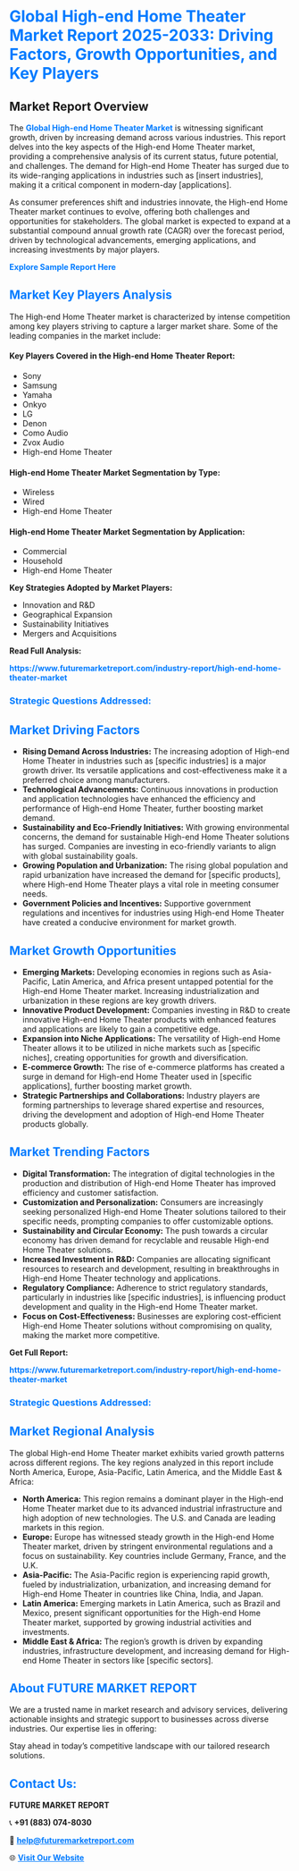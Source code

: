 <h1 style="color: #007BFF;">Global High-end Home Theater Market Report 2025-2033: Driving Factors, Growth Opportunities, and Key Players</h1>

<section id="overview">
<h2>Market Report Overview</h2>
<p>The <a href="https://www.futuremarketreport.com/industry-report/high-end-home-theater-market" style="color: #007BFF; text-decoration: none;"><strong>Global High-end Home Theater Market</strong></a> is witnessing significant growth, driven by increasing demand across various industries. This report delves into the key aspects of the High-end Home Theater market, providing a comprehensive analysis of its current status, future potential, and challenges. The demand for High-end Home Theater has surged due to its wide-ranging applications in industries such as [insert industries], making it a critical component in modern-day [applications].</p>
<p>As consumer preferences shift and industries innovate, the High-end Home Theater market continues to evolve, offering both challenges and opportunities for stakeholders. The global market is expected to expand at a substantial compound annual growth rate (CAGR) over the forecast period, driven by technological advancements, emerging applications, and increasing investments by major players.</p>
</section>

<section id="overview">
<p><a href="https://www.futuremarketreport.com/request-sample/reportId=100841" style="color: #007BFF; text-decoration: none;"><strong>Explore Sample Report Here</strong></a></p>
</section>

<section id="key-players">
<h2 style="color: #007BFF;">Market Key Players Analysis</h2>
<p>The High-end Home Theater market is characterized by intense competition among key players striving to capture a larger market share. Some of the leading companies in the market include:</p>
<h4>Key Players Covered in the High-end Home Theater Report:</h4>
<ul><li>Sony</li><li>Samsung</li><li>Yamaha</li><li>Onkyo</li><li>LG</li><li>Denon</li><li>Como Audio</li><li>Zvox Audio</li><li>High-end Home Theater</li></ul>
<h4>High-end Home Theater Market Segmentation by Type:</h4>
<ul><li>Wireless</li><li>Wired</li><li>High-end Home Theater</li></ul>

<h4>High-end Home Theater Market Segmentation by Application:</h4>
<ul><li>Commercial</li><li>Household</li><li>High-end Home Theater</li></ul>
<p><strong>Key Strategies Adopted by Market Players:</strong></p>
<ul>
<li>Innovation and R&D</li>
<li>Geographical Expansion</li>
<li>Sustainability Initiatives</li>
<li>Mergers and Acquisitions</li>
</ul>
</section>

<section>
<p><strong>Read Full Analysis: </strong></p><a href="https://www.futuremarketreport.com/industry-report/high-end-home-theater-market" style="color: #007BFF; text-decoration: none;"><strong>https://www.futuremarketreport.com/industry-report/high-end-home-theater-market</strong></a>
<h3 style="color: #007BFF;">Strategic Questions Addressed:</h3>
</section>

<section id="driving-factors">
<h2 style="color: #007BFF;">Market Driving Factors</h2>
<ul>
<li><strong>Rising Demand Across Industries:</strong> The increasing adoption of High-end Home Theater in industries such as [specific industries] is a major growth driver. Its versatile applications and cost-effectiveness make it a preferred choice among manufacturers.</li>
<li><strong>Technological Advancements:</strong> Continuous innovations in production and application technologies have enhanced the efficiency and performance of High-end Home Theater, further boosting market demand.</li>
<li><strong>Sustainability and Eco-Friendly Initiatives:</strong> With growing environmental concerns, the demand for sustainable High-end Home Theater solutions has surged. Companies are investing in eco-friendly variants to align with global sustainability goals.</li>
<li><strong>Growing Population and Urbanization:</strong> The rising global population and rapid urbanization have increased the demand for [specific products], where High-end Home Theater plays a vital role in meeting consumer needs.</li>
<li><strong>Government Policies and Incentives:</strong> Supportive government regulations and incentives for industries using High-end Home Theater have created a conducive environment for market growth.</li>
</ul>
</section>

<section id="growth-opportunities">
<h2 style="color: #007BFF;">Market Growth Opportunities</h2>
<ul>
<li><strong>Emerging Markets:</strong> Developing economies in regions such as Asia-Pacific, Latin America, and Africa present untapped potential for the High-end Home Theater market. Increasing industrialization and urbanization in these regions are key growth drivers.</li>
<li><strong>Innovative Product Development:</strong> Companies investing in R&D to create innovative High-end Home Theater products with enhanced features and applications are likely to gain a competitive edge.</li>
<li><strong>Expansion into Niche Applications:</strong> The versatility of High-end Home Theater allows it to be utilized in niche markets such as [specific niches], creating opportunities for growth and diversification.</li>
<li><strong>E-commerce Growth:</strong> The rise of e-commerce platforms has created a surge in demand for High-end Home Theater used in [specific applications], further boosting market growth.</li>
<li><strong>Strategic Partnerships and Collaborations:</strong> Industry players are forming partnerships to leverage shared expertise and resources, driving the development and adoption of High-end Home Theater products globally.</li>
</ul>
</section>

<section id="trending-factors">
<h2 style="color: #007BFF;">Market Trending Factors</h2>
<ul>
<li><strong>Digital Transformation:</strong> The integration of digital technologies in the production and distribution of High-end Home Theater has improved efficiency and customer satisfaction.</li>
<li><strong>Customization and Personalization:</strong> Consumers are increasingly seeking personalized High-end Home Theater solutions tailored to their specific needs, prompting companies to offer customizable options.</li>
<li><strong>Sustainability and Circular Economy:</strong> The push towards a circular economy has driven demand for recyclable and reusable High-end Home Theater solutions.</li>
<li><strong>Increased Investment in R&D:</strong> Companies are allocating significant resources to research and development, resulting in breakthroughs in High-end Home Theater technology and applications.</li>
<li><strong>Regulatory Compliance:</strong> Adherence to strict regulatory standards, particularly in industries like [specific industries], is influencing product development and quality in the High-end Home Theater market.</li>
<li><strong>Focus on Cost-Effectiveness:</strong> Businesses are exploring cost-efficient High-end Home Theater solutions without compromising on quality, making the market more competitive.</li>
</ul>
</section>

<section>
<p><strong>Get Full Report: </strong></p><a href="https://www.futuremarketreport.com/industry-report/high-end-home-theater-market" style="color: #007BFF; text-decoration: none;"><strong>https://www.futuremarketreport.com/industry-report/high-end-home-theater-market</strong></a>
<h3 style="color: #007BFF;">Strategic Questions Addressed:</h3>
</section>


<section id="regional-analysis">
<h2 style="color: #007BFF;">Market Regional Analysis</h2>
<p>The global High-end Home Theater market exhibits varied growth patterns across different regions. The key regions analyzed in this report include North America, Europe, Asia-Pacific, Latin America, and the Middle East & Africa:</p>
<ul>
<li><strong>North America:</strong> This region remains a dominant player in the High-end Home Theater market due to its advanced industrial infrastructure and high adoption of new technologies. The U.S. and Canada are leading markets in this region.</li>
<li><strong>Europe:</strong> Europe has witnessed steady growth in the High-end Home Theater market, driven by stringent environmental regulations and a focus on sustainability. Key countries include Germany, France, and the U.K.</li>
<li><strong>Asia-Pacific:</strong> The Asia-Pacific region is experiencing rapid growth, fueled by industrialization, urbanization, and increasing demand for High-end Home Theater in countries like China, India, and Japan.</li>
<li><strong>Latin America:</strong> Emerging markets in Latin America, such as Brazil and Mexico, present significant opportunities for the High-end Home Theater market, supported by growing industrial activities and investments.</li>
<li><strong>Middle East & Africa:</strong> The region’s growth is driven by expanding industries, infrastructure development, and increasing demand for High-end Home Theater in sectors like [specific sectors].</li>
</ul>
</section>

<footer>
<h2 style="color: #007BFF;">About FUTURE MARKET REPORT</h2>
<p>We are a trusted name in market research and advisory services, delivering actionable insights and strategic support to businesses across diverse industries. Our expertise lies in offering:</p>

<p>Stay ahead in today’s competitive landscape with our tailored research solutions.</p>

<h2 style="color: #007BFF;">Contact Us:</h2>
<p><strong>FUTURE MARKET REPORT</strong></p>
<p>📞 <strong>+91 (883) 074-8030</strong></p>
<p>📧 <strong><a href="mailto:help@futuremarketreport.com" style="color: #007BFF;">help@futuremarketreport.com</a></strong></p>
<p>🌐 <strong><a href="https://www.futuremarketreport.com/" style="color: #007BFF;">Visit Our Website</a></strong></p>
</footer>